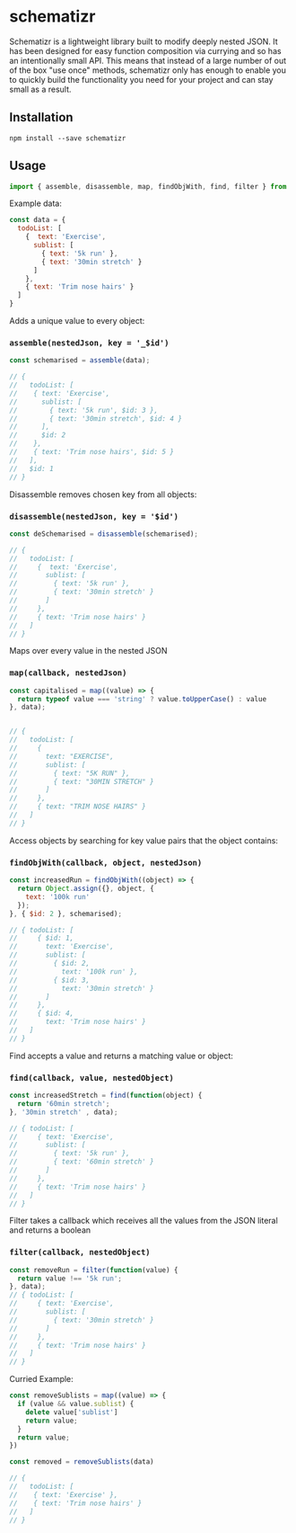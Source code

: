 # schematizr
Schematizr is a lightweight library built to modify deeply nested JSON. It has been designed for easy function composition via currying and so has an intentionally small API. This means that instead of a large number of out of the box "use once" methods, schematizr only has enough to enable you to quickly build the functionality you need for your project and can stay small as a result.

## Installation

```
npm install --save schematizr
```

## Usage

```javascript
import { assemble, disassemble, map, findObjWith, find, filter } from 'schematizr';
```

Example data:

```javascript
const data = {
  todoList: [
    {  text: 'Exercise',
      sublist: [
        { text: '5k run' },
        { text: '30min stretch' }
      ]
    },
    { text: 'Trim nose hairs' }
  ]
}
```

Adds a unique value to every object:

### `assemble(nestedJson, key = '_$id')`

```javascript
const schemarised = assemble(data);

// {
//   todoList: [
//    { text: 'Exercise',
//      sublist: [
//        { text: '5k run', $id: 3 },
//        { text: '30min stretch', $id: 4 }
//      ],
//      $id: 2
//    },
//    { text: 'Trim nose hairs', $id: 5 }
//   ],
//   $id: 1
// }
```
Disassemble removes chosen key from all objects:

### `disassemble(nestedJson, key = '$id')`

```javascript
const deSchemarised = disassemble(schemarised);

// {
//   todoList: [
//     {  text: 'Exercise',
//       sublist: [
//         { text: '5k run' },
//         { text: '30min stretch' }
//       ]
//     },
//     { text: 'Trim nose hairs' }
//   ]
// }
```
Maps over every value in the nested JSON

### `map(callback, nestedJson)`

```javascript
const capitalised = map((value) => {
  return typeof value === 'string' ? value.toUpperCase() : value
}, data);


// {
//   todoList: [
//     {
//       text: "EXERCISE",
//       sublist: [
//         { text: "5K RUN" },
//         { text: "30MIN STRETCH" }
//       ]
//     },
//     { text: "TRIM NOSE HAIRS" }
//   ]
// }
```

Access objects by searching for key value pairs that the object contains:

### `findObjWith(callback, object, nestedJson)`

```javascript
const increasedRun = findObjWith((object) => {
  return Object.assign({}, object, {
    text: '100k run'
  });
}, { $id: 2 }, schemarised);

// { todoList: [
//     { $id: 1,
//       text: 'Exercise',
//       sublist: [
//         { $id: 2,
//           text: '100k run' },
//         { $id: 3,
//           text: '30min stretch' }
//       ]
//     },
//     { $id: 4,
//       text: 'Trim nose hairs' }
//   ]
// }
```

Find accepts a value and returns a matching value or object:

### `find(callback, value, nestedObject)`

```javascript
const increasedStretch = find(function(object) {
  return '60min stretch';
}, '30min stretch' , data);

// { todoList: [
//     { text: 'Exercise',
//       sublist: [
//         { text: '5k run' },
//         { text: '60min stretch' }
//       ]
//     },
//     { text: 'Trim nose hairs' }
//   ]
// }
```

Filter takes a callback which receives all the values from the JSON literal and returns a boolean

### `filter(callback, nestedObject)`

```javascript
const removeRun = filter(function(value) {
  return value !== '5k run';
}, data);
// { todoList: [
//     { text: 'Exercise',
//       sublist: [
//         { text: '30min stretch' }
//       ]
//     },
//     { text: 'Trim nose hairs' }
//   ]
// }
```

Curried Example:

```javascript
const removeSublists = map((value) => {
  if (value && value.sublist) {
    delete value['sublist']
    return value;
  }
  return value;
})

const removed = removeSublists(data)

// {
//   todoList: [
//    { text: 'Exercise' },
//    { text: 'Trim nose hairs' }
//   ]
// }

```
